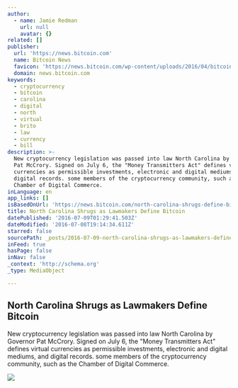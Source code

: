 ```yaml
---
author:
  - name: Jamie Redman
    url: null
    avatar: {}
related: []
publisher:
  url: 'https://news.bitcoin.com'
  name: Bitcoin News
  favicon: 'https://news.bitcoin.com/wp-content/uploads/2016/04/bitcoin_fav.png'
  domain: news.bitcoin.com
keywords:
  - cryptocurrency
  - bitcoin
  - carolina
  - digital
  - north
  - virtual
  - brito
  - law
  - currency
  - bill
description: >-
  New cryptocurrency legislation was passed into law North Carolina by Governor
  Pat McCrory. Signed on July 6, the "Money Transmitters Act" defines virtual
  currencies as permissible investments, electronic and digital mediums, and
  digital records. some members of the cryptocurrency community, such as the
  Chamber of Digital Commerce.
inLanguage: en
app_links: []
isBasedOnUrl: 'https://news.bitcoin.com/north-carolina-shrugs-define-bitcoin/'
title: North Carolina Shrugs as Lawmakers Define Bitcoin
datePublished: '2016-07-09T01:29:41.503Z'
dateModified: '2016-07-08T19:14:34.611Z'
starred: false
sourcePath: _posts/2016-07-09-north-carolina-shrugs-as-lawmakers-define-bitcoin.md
inFeed: true
hasPage: false
inNav: false
_context: 'http://schema.org'
_type: MediaObject

---
```

<article style=""><h1>North Carolina Shrugs as Lawmakers Define Bitcoin</h1><p>New cryptocurrency legislation was passed into law North Carolina by Governor Pat McCrory. Signed on July 6, the "Money Transmitters Act" defines virtual currencies as permissible investments, electronic and digital mediums, and digital records. some members of the cryptocurrency community, such as the Chamber of Digital Commerce.</p><img src="https://news.bitcoin.com/wp-content/uploads/2016/07/North-Carolina-Shrugs-As-Lawmakers-Define-Bitcoin-.jpg" /></article>